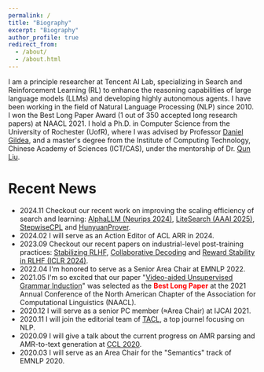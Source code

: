 ```yaml
---
permalink: /
title: "Biography"
excerpt: "Biography"
author_profile: true
redirect_from: 
  - /about/
  - /about.html
---
```


I am a principle researcher at Tencent AI Lab, specializing in Search and Reinforcement Learning (RL) to enhance the reasoning capabilities of large language models (LLMs) and developing highly autonomous agents. I have been working in the field of Natural Language Processing (NLP) since 2010. I won the Best Long Paper Award (1 out of 350 accepted long research papers) at NAACL 2021. I hold a Ph.D. in Computer Science from the University of Rochester (UofR), where I was advised by Professor [Daniel Gildea](https://scholar.google.com/citations?user=AAJjmoIAAAAJ&hl=en), and a master's degree from the Institute of Computing Technology, Chinese Academy of Sciences (ICT/CAS), under the mentorship of Dr. [Qun Liu](https://scholar.google.com.sg/citations?user=2HhiGzcAAAAJ&hl=en).

Recent News
======

* 2024.11  Checkout our recent work on improving the scaling efficiency of search and learning: [AlphaLLM (Neurips 2024)](https://arxiv.org/pdf/2404.12253), [LiteSearch (AAAI 2025)](https://arxiv.org/pdf/2407.00320), [StepwiseCPL](https://arxiv.org/pdf/2410.06508) and [HunyuanProver](https://arxiv.org/abs/2412.20735).
* 2024.02  I will serve as an Action Editor of ACL ARR in 2024.
* 2023.09  Checkout our recent papers on industrial-level post-training practices: [Stabilizing RLHF](https://arxiv.org/pdf/2309.10202), [Collaborative Decoding](https://arxiv.org/pdf/2402.17982) and [Reward Stability in RLHF (ICLR 2024)](https://arxiv.org/pdf/2309.16155).
* 2022.04  I'm honored to serve as a Senior Area Chair at EMNLP 2022.
* 2021.05  I'm so excited that our paper "[Video-aided Unsupervised Grammar Induction](https://arxiv.org/abs/2104.04369)" was selected as the <span style="color:red"><b>Best Long Paper</b></span> at the 2021 Annual Conference of the North American Chapter of the Association for Computational Linguistics (NAACL).
* 2020.12  I will serve as a senior PC member (≈Area Chair) at IJCAI 2021.
* 2020.11  I will join the editorial team of [TACL](https://transacl.org/index.php/tacl/about/editorialTeam), a top journel focusing on NLP.
* 2020.09  I will give a talk about the current progress on AMR parsing and AMR-to-text generation at [CCL 2020](http://cips-cl.org/static/CCL2020/frontier.html).
* 2020.03  I will serve as an Area Chair for the "Semantics" track of EMNLP 2020.
